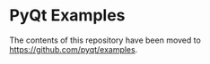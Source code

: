 # PyQt Examples

The contents of this repository have been moved to https://github.com/pyqt/examples.